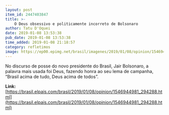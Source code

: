 ```yaml
---
layout: post
item_id: 2447403847
title: >-
    O Deus obsessivo e politicamente incorreto de Bolsonaro
author: Tatu D'Oquei
date: 2019-01-08 13:53:38
pub_date: 2019-01-08 13:53:38
time_added: 2019-01-08 21:18:57
category: refletimos
image: https://ep00.epimg.net/brasil/imagenes/2019/01/08/opinion/1546944981_294288_1546946520_rrss_normal.jpg
---
```


No discurso de posse do novo presidente do Brasil, Jair Bolsonaro, a palavra mais usada foi Deus, fazendo honra ao seu lema de campanha, “Brasil acima de tudo, Deus acima de todos”.

**Link:** [https://brasil.elpais.com/brasil/2019/01/08/opinion/1546944981_294288.html](https://brasil.elpais.com/brasil/2019/01/08/opinion/1546944981_294288.html)

